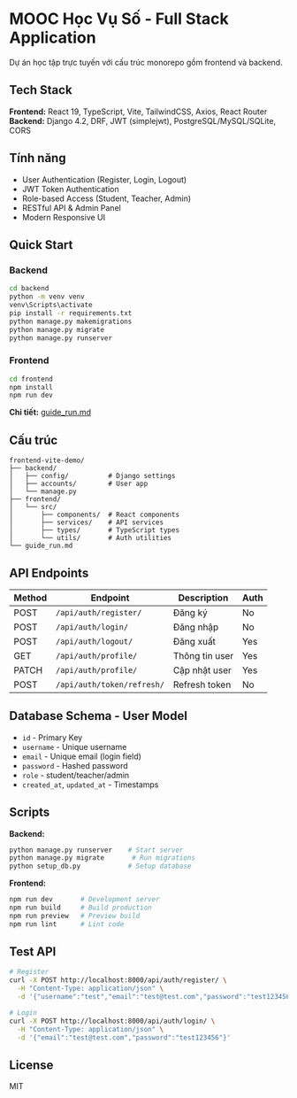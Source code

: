 # MOOC Học Vụ Số - Full Stack Application

Dự án học tập trực tuyến với cấu trúc monorepo gồm frontend và backend.

## Tech Stack

**Frontend:** React 19, TypeScript, Vite, TailwindCSS, Axios, React Router  
**Backend:** Django 4.2, DRF, JWT (simplejwt), PostgreSQL/MySQL/SQLite, CORS

## Tính năng

- User Authentication (Register, Login, Logout)
- JWT Token Authentication
- Role-based Access (Student, Teacher, Admin)
- RESTful API & Admin Panel
- Modern Responsive UI

## Quick Start

### Backend
```bash
cd backend
python -m venv venv
venv\Scripts\activate
pip install -r requirements.txt
python manage.py makemigrations 
python manage.py migrate
python manage.py runserver
```

### Frontend
```bash
cd frontend
npm install
npm run dev
```

**Chi tiết:** [guide_run.md](./guide_run.md)

## Cấu trúc

```
frontend-vite-demo/
├── backend/
│   ├── config/          # Django settings
│   ├── accounts/        # User app
│   └── manage.py
├── frontend/
│   └── src/
│       ├── components/  # React components
│       ├── services/    # API services
│       ├── types/       # TypeScript types
│       └── utils/       # Auth utilities
└── guide_run.md
```

## API Endpoints

| Method | Endpoint | Description | Auth |
|--------|----------|-------------|------|
| POST | `/api/auth/register/` | Đăng ký | No |
| POST | `/api/auth/login/` | Đăng nhập | No |
| POST | `/api/auth/logout/` | Đăng xuất | Yes |
| GET | `/api/auth/profile/` | Thông tin user | Yes |
| PATCH | `/api/auth/profile/` | Cập nhật user | Yes |
| POST | `/api/auth/token/refresh/` | Refresh token | No |

## Database Schema - User Model

- `id` - Primary Key
- `username` - Unique username
- `email` - Unique email (login field)
- `password` - Hashed password
- `role` - student/teacher/admin
- `created_at`, `updated_at` - Timestamps

## Scripts

**Backend:**
```bash
python manage.py runserver    # Start server
python manage.py migrate       # Run migrations
python setup_db.py            # Setup database
```

**Frontend:**
```bash
npm run dev       # Development server
npm run build     # Build production
npm run preview   # Preview build
npm run lint      # Lint code
```

## Test API

```bash
# Register
curl -X POST http://localhost:8000/api/auth/register/ \
  -H "Content-Type: application/json" \
  -d '{"username":"test","email":"test@test.com","password":"test123456","confirm_password":"test123456"}'

# Login
curl -X POST http://localhost:8000/api/auth/login/ \
  -H "Content-Type: application/json" \
  -d '{"email":"test@test.com","password":"test123456"}'
```

## License

MIT
